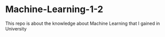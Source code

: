 # Machine-Learning-1-2
This repo is about the knowledge about Machine Learning that I gained in University

